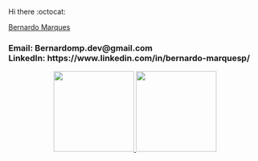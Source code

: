 <script src="https://platform.linkedin.com/badges/js/profile.js" async defer type="text/javascript"></script>
Hi there :octocat:

<div> 
  <div class="badge-base LI-profile-badge" data-locale="pt_BR" data-size="large" data-theme="light" data-type="VERTICAL" data-vanity="bernardo-marquesp"     data-version="v1"><a class="badge-base__link LI-simple-link" href="https://br.linkedin.com/in/bernardo-marquesp?trk=profile-badge">Bernardo Marques</a></div>              
<h3>
Email: Bernardomp.dev@gmail.com
  <br>
LinkedIn: https://www.linkedin.com/in/bernardo-marquesp/
</h3>
</div>

<div align="center">
  <a href="https://github.com/Bernmp-dev">
    <img 
      height="160em"
      src="https://github-readme-stats.vercel.app/api/top-langs/?username=Bernmp-dev&layout=compact&langs_count=7&theme=react"
    />
    <img  height="160em" src="https://github-readme-stats.vercel.app/api?username=Bernmp-dev&count_private=true&show_icons=true&theme=react" />    
</div>
